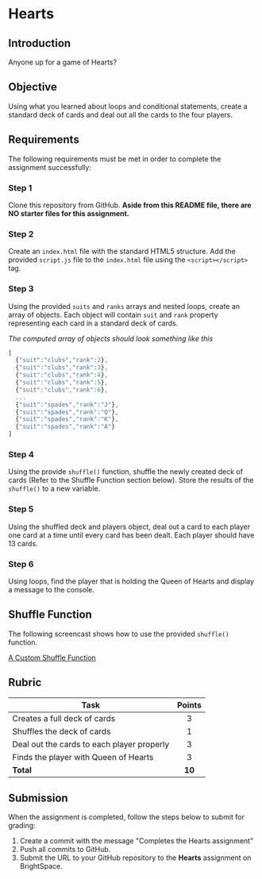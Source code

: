 # Hearts

## Introduction
Anyone up for a game of Hearts?

## Objective
Using what you learned about loops and conditional statements, create a standard deck of cards and deal out all the cards to the four players. 

## Requirements
The following requirements must be met in order to complete the assignment successfully:

### Step 1 
Clone this repository from GitHub. **Aside from this README file, there are NO starter files for this assignment.** 

### Step 2 
Create an `index.html` file with the standard HTML5 structure. Add the provided `script.js` file to the `index.html` file using the `<script></script>` tag.

### Step 3 
Using the provided `suits` and `ranks` arrays and nested loops, create an array of objects. Each object will contain `suit` and `rank` property representing each card in a standard deck of cards.

*The computed array of objects should look something like this*
```js
[
  {"suit":"clubs","rank":2},
  {"suit":"clubs","rank":3},
  {"suit":"clubs","rank":4},
  {"suit":"clubs","rank":5},
  {"suit":"clubs","rank":6},
  ...
  {"suit":"spades","rank":"J"},
  {"suit":"spades","rank":"Q"},
  {"suit":"spades","rank":"K"},
  {"suit":"spades","rank":"A"}
]
```

### Step 4
Using the provide `shuffle()` function, shuffle the newly created deck of cards (Refer to the Shuffle Function section below). Store the results of the `shuffle()` to a new variable. 

### Step 5
Using the shuffled deck and players object, deal out a card to each player one card at a time until every card has been dealt. Each player should have 13 cards.

### Step 6
Using loops, find the player that is holding the Queen of Hearts and display a message to the console.

## Shuffle Function
The following screencast shows how to use the provided `shuffle()` function.

[A Custom Shuffle Function](https://scrimba.com/c/cR3EJaTk)

## Rubric

| Task | Points |
| ---  | :---:  | 
| Creates a full deck of cards | 3 |
| Shuffles the deck of cards | 1 |
| Deal out the cards to each player properly  | 3 |
| Finds the player with Queen of Hearts | 3 |
| **Total** | **10** | 


## Submission
When the assignment is completed, follow the steps below to submit for grading:

1. Create a commit with the message "Completes the Hearts assignment"
2. Push all commits to GitHub.
3. Submit the URL to your GitHub repository to the **Hearts** assignment on BrightSpace.  